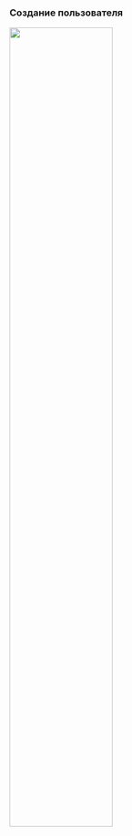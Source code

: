 ### Создание пользователя
<img src="https://github.com/user-attachments/assets/ff3289fe-95db-4a17-9ba2-2794ad02ee6c" width=60% height=60%/>

